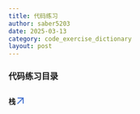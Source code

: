 ```yaml
---
title: 代码练习
author: saber5203
date: 2025-03-13
category: code_exercise_dictionary
layout: post
---
```


### 代码练习目录

#### 栈[<svg xmlns="http://www.w3.org/2000/svg" enable-background="new 0 0 24 24" height="24px" viewBox="2 -5 24 24" width="24px" fill="#4B77D1"><g><rect fill="none" height="24" width="24"/></g><g><polygon points="6,6 6,8 14.59,8 5,17.59 6.41,19 16,9.41 16,18 18,18 18,6"/></g></svg>](../code_exercise/Stack "Stack")